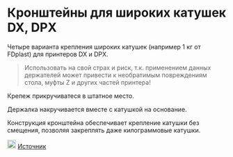 # Кронштейны для широких катушек DX, DPX

Четыре варианта крепления широких катушек (например 1 кг от FDplast) для принтеров DX и DPX.

> Использовать на свой страх и риск, т.к. применением данных держателей может привести к необратимым повреждениям стола, муфты Z и других частей принтера!

Крепеж прикручиватеся в штатное место.

Держалка накручивается вместе с катушкой на основание.

Конструкция кронштейна обеспечивает крепление катушки без смещения, позволяя закреплять даже килограммовые катушки.

<picture><source media="(prefers-color-scheme: dark)" srcset="https://cdn.simpleicons.org/telegram/white"> <source media="(prefers-color-scheme: light)" srcset="https://cdn.simpleicons.org/telegram/black"> <img src="https://cdn.simpleicons.org/telegram/.svg" alt="Telegram" alight=left height="20" width="20"></picture> [Источник](https://t.me/Picaso3dUnofficial/322969)
